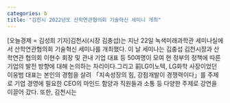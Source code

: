 ```yaml
---
categories: b
title: "김천시 2022년도 산학연관협의회 기술혁신 세미나 개최"
---
```

[오늘경제 = 김성희 기자]김천시(시장 김충섭)는 지난 22일 녹색미래과학관 세미나실에서 산학연관협의회 기술혁신 세미나를 개최했다. 이 날 세미나는 김충섭 김천시장과 산학연관 협의회 이현수 회장 및 관내 기업 대표 등 50여명이 모여 현 정부의 정책에 따른 기업의 발전 방향에 대해 논의하는 자리이다.그리고 前LG이노텍, LG화학 사장이었던 이웅범 대표는 본인의 경험을 살려 「지속성장의 힘, 강점개발이 경쟁력이다」를 주제로 기업 경영에 필요한 CEO의 마인드 함양과 직원들과 소통 등 다양한 주제로 강연을 이끌어 갔다. 또한, 김천시는
